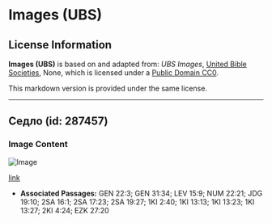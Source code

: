 # Images (UBS)

## License Information

**Images (UBS)** is based on and adapted from: _UBS Images_, [United Bible Societies](https://unitedbiblesocieties.org/), None, which is licensed under a [Public Domain CC0](https://creativecommons.org/public-domain/cc0/).

This markdown version is provided under the same license.



--------------------------------

## Седло (id: 287457)

### Image Content

![Image](https://cdn.aquifer.bible/aquifer-content/resources/Media/WEB-0526_saddle.jpg)

[link](https://cdn.aquifer.bible/aquifer-content/resources/Media/WEB-0526_saddle.jpg)

* **Associated Passages:** GEN 22:3; GEN 31:34; LEV 15:9; NUM 22:21; JDG 19:10; 2SA 16:1; 2SA 17:23; 2SA 19:27; 1KI 2:40; 1KI 13:13; 1KI 13:23; 1KI 13:27; 2KI 4:24; EZK 27:20

